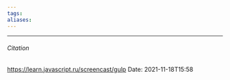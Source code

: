 ```yaml
---
tags: 
aliases: 
---
```




---
###### Citation
https://learn.javascript.ru/screencast/gulp
Date: 2021-11-18T15:58
